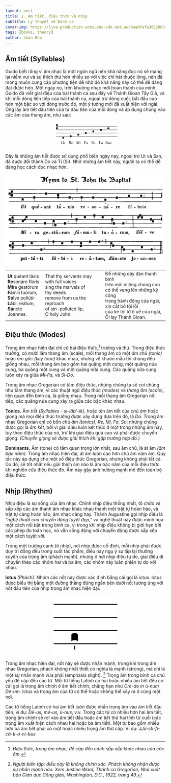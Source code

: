 ```yaml
---
layout: post
title: 2. Âm tiết, điệu thức và nhịp
subtitle: Lý thuyết về Bình ca
cover-img: https://live-production.wcms.abc-cdn.net.au/6aa0fafa3852963f20775fa705fe37a7.jpg
tags: [books, theory]
author: Jean Kha
---
```

## Âm tiết (Syllables)

Guido biết rằng vì âm nhạc là một ngôn ngữ nên khả năng đọc nó sẽ mang lại niềm vui và sự thích thú hơn nhiều so với việc chỉ hát thuộc lòng, nên đã mong muốn cung cấp phương tiện để nhờ đó khả năng này có thể dễ dàng đạt được hơn. Một ngày nọ, trên khuông nhạc mới hoàn thành của mình, Guido đã viết giai điệu của bài thánh ca sau đây về Thánh Gioan Tẩy Giả, và khi mỗi dòng liên tiếp của bài thánh ca, ngoại trừ dòng cuối, bắt đầu cao hơn một bậc so với dòng trước đó, một ý tưởng mới đã xuất hiện với ngài. Ông lấy âm tiết đầu tiên của từ đầu tiên của mỗi dòng và áp dụng chúng vào các âm của thang âm, như sau:

<center><img src="/assets/img/post-imgs/scale.png" width="200"></center>

Đây là những âm tiết được sử dụng phổ biến ngày nay, ngoại trừ Ut và San, đã được đổi thành Do và Ti (Si). Nhờ những âm tiết này, người ta có thể dễ dàng học cách đọc nhạc hơn.

<center><img src="/assets/img/post-imgs/Hymn to St John the Baptist.png" width=""></center>

|  |  |  |
| ---------- | ---------- | ---------- |
| **Ut** quéant láxis<br>**Re**sonáre fíbris<br>**Mí**ra gestórum<br>**Fá**mili tuórum,<br>**Só**lve pollútir<br>**Lá**bii reátum,<br>**Sá**ncte Joannes. | That thy servants may<br>with full voices<br>sing the marvels of<br>thy deeds<br>remove from us the reproach<br>of sin-polluted lip,<br>O holy John. | Để những dây đàn thanh bình<br>trên môi miệng chúng con<br>có thể vang lên những kỳ công<br>trong hành động của ngài,<br>xin cất bỏ tội lỗi<br>của kẻ tôi tớ ô uế của ngài,<br>Ôi lạy Thánh Gioan. |

## Điệu thức (Modes)

Trong âm nhạc hiện đại chỉ có hai điệu thức,[^1] trưởng và thứ. Trong điệu thức trưởng, có mười lăm thang âm (scale), mỗi thang âm có một *âm chủ (tonic)* hoặc *âm gốc (key tone)* khác nhau, nhưng về khuôn mẫu thì chúng đều giống nhau, mỗi thang âm bao gồm hai quãng một cung, một quãng nửa cung, ba quãng một cung và một quãng nửa cung. Các quãng nửa cung luôn xảy ra giữa *Mi-Fa*, và *Si-Do*.

Trong âm nhạc Gregorian có tám điệu thức, nhưng chúng ta sẽ coi chúng như tám thang âm, vì các thuật ngữ *điệu thức (modes)* và *thang âm (scale)*, liên quan đến bình ca, là giống nhau. Trong mỗi thang âm Gregorian nối tiếp, các quãng nửa cung xảy ra giữa các bậc khác nhau.

**Tonics.** Âm tiết *(Syllables - si-lăb'-ik)*, hoặc tên âm tiết của *chủ âm* hoặc giọng mà mọi điệu thức trưởng được xây dựng dựa trên đó, là *Do*. Trong âm nhạc Gregorian chỉ có bốn *chủ âm (tonics)*, *Re, Mi, Fa, So*; nhưng chúng được gọi là *âm kết*, bởi vì giai điệu luôn kết thúc ở một trong những âm này, tùy theo điệu thức của nó, trừ khi giai điệu quá cao và phải được chuyển giọng. *(Chuyển giọng sẽ được giải thích khi gặp trường hợp đó.)*

**Dominants.** Âm (tone) có tầm quan trọng lớn nhất, sau âm chủ, là át âm *(âm bậc năm)*. Trong âm nhạc hiện đại, át âm luôn cao hơn chủ âm năm âm. Quy tắc này áp dụng cho một số điệu thức Gregorian, nhưng không phải tất cả. Do đó, sẽ tốt nhất nếu giải thích âm nào là âm bậc năm của mỗi điệu thức khi nghiên cứu điệu thức đó. Âm này gây ảnh hưởng mạnh mẽ đến toàn bộ điệu thức.

## Nhịp (Rhythm)

Nhịp điệu là sự sống của âm nhạc. Chính nhịp điệu thống nhất, tổ chức và sắp xếp các âm thanh âm nhạc khác nhau thành một trật tự hoàn hảo, và trật tự càng hoàn hảo, âm nhạc càng hay. Thánh Augustine gọi nhịp điệu là *"nghệ thuật của chuyển động tuyệt đẹp,"* và nghệ thuật này được minh họa một cách nổi bật trong bình ca, vì trong khi nhịp điệu không bị giới hạn bởi các phép đo toán học, nó vẫn sống động với chuyển động được sắp xếp một cách tuyệt vời.

Trong một trường canh (ô nhịp), nơi nhịp được cố định, mỗi nhịp phải được duy trì đồng đều trong suốt tác phẩm, điều này ngụ ý sự lặp lại thường xuyên của trọng âm (phách mạnh), nhưng ở nơi nhịp điệu tự do, giai điệu di chuyển theo các nhóm hai và ba âm, các nhóm này luân phiên tự do với nhau.

**Ictus** *(Phách)*. Nhóm các nốt này được xác định bằng cái gọi là ictus. Ictus được biểu thị bằng một đường thẳng đứng ngắn bên dưới nốt tương ứng với nốt đầu tiên của nhịp trong âm nhạc hiện đại.  

<center><img src="/assets/img/post-imgs/Ictus.png" width="200"></center>

Trong âm nhạc hiện đại, nốt này sẽ được nhấn mạnh, trong khi trong âm nhạc Gregorian, phách không nhất thiết có nghĩa là mạnh (strong), mà chỉ là một sự nhấn mạnh vừa phải (emphasis slight). [^2] Trọng âm trong bình ca chủ yếu đề cập đến các từ. Mỗi từ tiếng Latinh có hai hoặc nhiều âm tiết đều có cái gọi là trọng âm chính ở âm tiết chính, chẳng hạn như *Cré-do in ú-num Dé-um*. Ictus và trọng âm của từ có thể hoặc không thể xảy ra ở cùng một nơi.

Các từ tiếng Latinh có hai âm tiết luôn được nhấn trọng âm vào âm tiết đầu tiên, ví dụ: *Dé-us, mé-us, ú-nus*, v.v. Trong các từ có nhiều hơn hai âm tiết, trọng âm chính sẽ rơi vào âm tiết đầu hoặc âm tiết thứ hai tính từ cuối (các trọng âm xuất hiện cách nhau hai hoặc ba âm tiết). Một từ bao gồm nhiều hơn ba âm tiết phải có một hoặc nhiều trọng âm thứ cấp. Ví dụ: *JJű-sti-fi-cȁ-ti-ó-ni-bus* 

[^1]: *Điệu thức, trong âm nhạc, đề cập đến cách sắp xếp khác nhau của các âm.*

[^2]: *Người biên tập: điều này là không chính xác. Phách không nhận được sự nhấn mạnh nào. Xem Justine Ward, Thánh ca Gregorian, Nhà xuất bản Giáo dục Công giáo, Washington, D.C., 1922, trang 49.*
